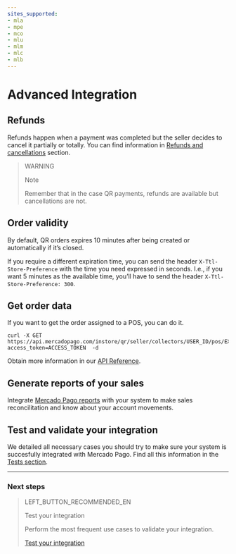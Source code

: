 ```yaml
---
sites_supported:
- mla
- mpe
- mco
- mlu
- mlm
- mlc
- mlb
---
```


# Advanced Integration

## Refunds

Refunds happen when a payment was completed but the seller decides to cancel it partially or totally. You can find information in [Refunds and cancellations](https://www.mercadopago.com.ar/developers/en/guides/manage-account/account/cancellations-and-refunds) section.

> WARNING
> 
> Note
> 
> Remember that in the case QR payments, refunds are available but cancellations are not.


## Order validity

By default, QR orders expires 10 minutes after being created or automatically if it’s closed. 

If you require a different expiration time, you can send the header `X-Ttl-Store-Preference` with the time you need expressed in seconds. I.e., if you want 5 minutes as the available time, you’ll have to send the header `X-Ttl-Store-Preference: 300`.

## Get order data

If you want to get the order assigned to a POS, you can do it.

```curl
curl -X GET https://api.mercadopago.com/instore/qr/seller/collectors/USER_ID/pos/EXTERNAL_POS_ID/orders?access_token=ACCESS_TOKEN  -d 
```
Obtain more information in our [API Reference](https://www.mercadopago[FAKER][URL][DOMAIN]/developers/en/reference/instore_orders_v2/_instore_qr_seller_collectors_user_id_pos_external_pos_id_orders/get/).

## Generate reports of your sales

Integrate [Mercado Pago reports](https://www.mercadopago.com.ar/developers/en/guides/manage-account/reports/general-considerations/reconciliation-reports/) with your system to make sales reconcilitation and know about your account movements.

## Test and validate your integration 

We detailed all necessary cases you should try to make sure your system is succesfully integrated with Mercado Pago. 
Find all this information in the [Tests section](https://www.mercadopago.com.ar/developers/en/guides/in-person-payments/qr-code/integration-test/).

---
### Next steps


> LEFT_BUTTON_RECOMMENDED_EN
>
> Test your integration
>
> Perform the most frequent use cases to validate your integration.
>
> [Test your integration](https://www.mercadopago.com.ar/developers/en/guides/in-person-payments/qr-code/integration-test/)
